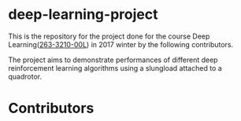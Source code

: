 # deep-learning-project
This is the repository for the project done for the course Deep Learning([263-3210-00L](http://www.vvz.ethz.ch/Vorlesungsverzeichnis/lerneinheitPre.do?lerneinheitId=110597&semkez=2016W&lang=en)) in 2017 winter by the following contributors.

The project aims to demonstrate performances of different deep reinforcement learning algorithms using a slungload attached to a quadrotor.

# Contributors

